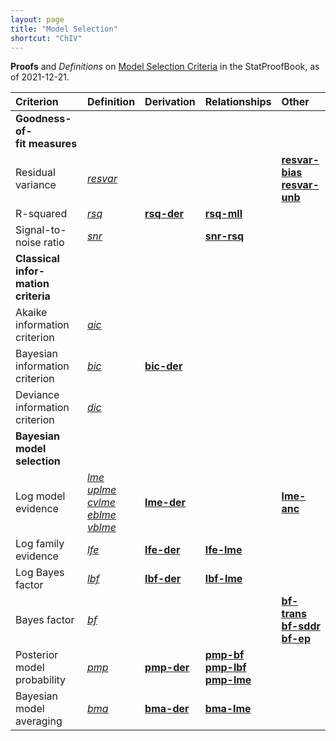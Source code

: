 ```yaml
---
layout: page
title: "Model Selection"
shortcut: "ChIV"
---
```



**Proofs** and *Definitions* on [Model Selection Criteria](/I/ToC#Model%20Selection) in the StatProofBook, as of 2021-12-21.

| Criterion | Definition | Derivation | Relationships | Other |
|:--------- |:---------- |:---------- |:------------- |:----- |
| **Goodness-of-<br>fit measures** |  |  |  |  |
| Residual variance | *[resvar](/D/resvar)* |  |  | **[resvar-bias](/P/resvar-bias)**<br>**[resvar-unb](/P/resvar-unb)** |
| R-squared | *[rsq](/D/rsq)* | **[rsq-der](/P/rsq-der)** | **[rsq-mll](/P/rsq-mll)** |  |
| Signal-to-noise ratio | *[snr](/D/snr)* | | **[snr-rsq](/P/snr-rsq)** |  |
| **Classical infor-<br>mation criteria** |  |  |  |  |
| Akaike information criterion | *[aic](/D/aic)* |  |  |  |
| Bayesian information criterion | *[bic](/D/bic)* | **[bic-der](/P/bic-der)** |  |  |
| Deviance information criterion | *[dic](/D/dic)* |  |  |  |
| **Bayesian<br>model selection** |  |  |  |  |
| Log model evidence | *[lme](/D/lme)*<br>*[uplme](/D/uplme)*<br>*[cvlme](/D/cvlme)*<br>*[eblme](/D/eblme)*<br>*[vblme](/D/vblme)* | **[lme-der](/P/lme-der)** |  | **[lme-anc](/P/lme-anc)** |
| Log family evidence | *[lfe](/D/lfe)* | **[lfe-der](/P/lfe-der)** | **[lfe-lme](/P/lfe-lme)** |  |
| Log Bayes factor | *[lbf](/D/lbf)* | **[lbf-der](/P/lbf-der)** | **[lbf-lme](/P/lbf-lme)** |  |
| Bayes factor | *[bf](/D/bf)* |  |  | **[bf-trans](/P/bf-trans)**<br>**[bf-sddr](/P/bf-sddr)**<br>**[bf-ep](/P/bf-ep)** |
| Posterior model probability | *[pmp](/D/pmp)* | **[pmp-der](/P/pmp-der)** | **[pmp-bf](/P/pmp-bf)**<br>**[pmp-lbf](/P/pmp-lbf)**<br>**[pmp-lme](/P/pmp-lme)** |  |
| Bayesian model averaging | *[bma](/D/bma)* | **[bma-der](/P/bma-der)** | **[bma-lme](/P/bma-lme)** |  |